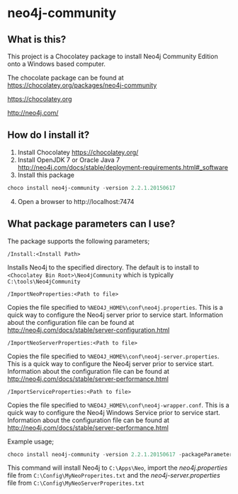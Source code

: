 neo4j-community
==========================

## What is this?
This project is a Chocolatey package to install Neo4j Community Edition onto a Windows based computer.

The chocolate package can be found at https://chocolatey.org/packages/neo4j-community

https://chocolatey.org

http://neo4j.com/

## How do I install it?
1. Install Chocolatey https://chocolatey.org/
2. Install OpenJDK 7 or Oracle Java 7 http://neo4j.com/docs/stable/deployment-requirements.html#_software
3. Install this package
```powershell
choco install neo4j-community -version 2.2.1.20150617
```
4. Open a browser to http://localhost:7474

## What package parameters can I use?
The package supports the following parameters;

```
/Install:<Install Path>
```
Installs Neo4j to the specified directory.  The default is to install to `<Chocolatey Bin Root>\Neo4jCommunity` which is typically `C:\tools\Neo4jCommunity`

```
/ImportNeoProperties:<Path to file>
```
Copies the file specified to `%NEO4J_HOME%\conf\neo4j.properties`.  This is a quick way to configure the Neo4j server prior to service start.  Information about the configuration file can be found at http://neo4j.com/docs/stable/server-configuration.html

```
/ImportNeoServerProperties:<Path to file>
```
Copies the file specified to `%NEO4J_HOME%\conf\neo4j-server.properties`.  This is a quick way to configure the Neo4j server prior to service start.  Information about the configuration file can be found at http://neo4j.com/docs/stable/server-performance.html

```
/ImportServiceProperties:<Path to file>
```
Copies the file specified to `%NEO4J_HOME%\conf\neo4j-wrapper.conf`.  This is a quick way to configure the Neo4j Windows Service prior to service start.  Information about the configuration file can be found at http://neo4j.com/docs/stable/server-performance.html

Example usage;
```powershell
choco install neo4j-community -version 2.2.1.20150617 -packageParameters "/Install:C:\Apps\Neo /ImportNeoProperties:C:\Config\MyNeoProperites.txt /ImportNeoServerProperties:C:\Config\MyNeoServerProperites.txt"
```
This command will install Neo4j to `C:\Apps\Neo`, import the *neo4j.properties* file from `C:\Config\MyNeoProperites.txt` and the *neo4j-server.properties* file from `C:\Config\MyNeoServerProperites.txt`
